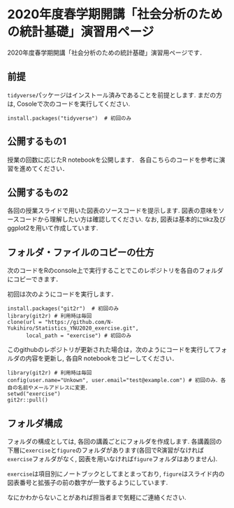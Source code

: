# 2020年度春学期開講「社会分析のための統計基礎」演習用ページ
2020年度春学期開講「社会分析のための統計基礎」演習用ページです．

## 前提
`tidyverse`パッケージはインストール済みであることを前提とします.
まだの方は, Cosoleで次のコードを実行してください.

```
install.packages("tidyverse")  # 初回のみ
```

## 公開するもの1

授業の回数に応じたR notebookを公開します．
各自こちらのコードを参考に演習を進めてください．

## 公開するもの2

各回の授業スライドで用いた図表のソースコードを提示します.
図表の意味をソースコードから理解したい方は確認してください.
なお, 図表は基本的にtikz及びggplot2を用いて作成しています.

## フォルダ・ファイルのコピーの仕方

次のコードをRのconsole上で実行することでこのレポジトリを各自のフォルダにコピーできます．

初回は次のようにコードを実行します．
```
install.packages("git2r")  # 初回のみ
library(git2r) # 利用時は毎回
clone(url = "https://github.com/N-Yukihiro/Statistics_YNU2020_exercise.git",
      local_path = "exercise") # 初回のみ
```

このgithubのレポジトリが更新された場合は，次のようにコードを実行してフォルダの内容を更新し, 各自R notebookをコピーしてください．

```
library(git2r) # 利用時は毎回
config(user.name="Unkown", user.email="test@example.com") # 初回のみ．各自の名前やメールアドレスに変更．
setwd("exercise")
git2r::pull()
```

## フォルダ構成

フォルダの構成としては, 各回の講義ごとにフォルダを作成します.
各講義回の下層に`exercise`と`figure`のフォルダがあります(各回でR演習がなければ`exercise`フォルダがなく, 図表を用いなければ`figure`フォルダはありません).

`exercise`は項目別にノートブックとしてまとまっており, `figure`はスライド内の図表番号と拡張子の前の数字が一致するようにしています.

なにかわからないことがあれば担当者まで気軽にご連絡ください.
